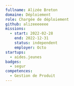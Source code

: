 ```yaml
---
fullname: Alizée Breton
domaine: Déploiement
role: Chargée de déploiement
github: alizeeeeeee
missions:
  - start: 2022-02-28
    end: 2022-12-31
    status: independent
    employer: Octo
startups:
  - aides.jeunes
badges:
  - segur
competences:
  - Gestion de Produit
---
```

